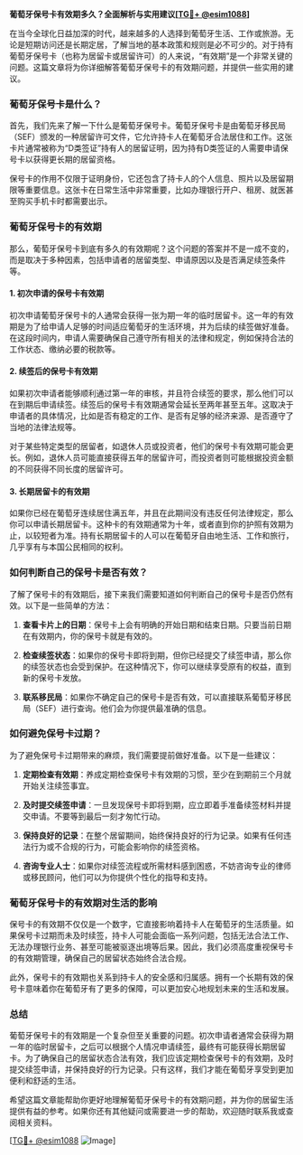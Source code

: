 **葡萄牙保号卡有效期多久？全面解析与实用建议[[TG💪+ @esim1088](https://t.me/s/esim1088)]**

在当今全球化日益加深的时代，越来越多的人选择到葡萄牙生活、工作或旅游。无论是短期访问还是长期定居，了解当地的基本政策和规则是必不可少的。对于持有葡萄牙保号卡（也称为居留卡或居留许可）的人来说，“有效期”是一个非常关键的问题。这篇文章将为你详细解答葡萄牙保号卡的有效期问题，并提供一些实用的建议。

### 葡萄牙保号卡是什么？

首先，我们先来了解一下什么是葡萄牙保号卡。葡萄牙保号卡是由葡萄牙移民局（SEF）颁发的一种居留许可文件，它允许持卡人在葡萄牙合法居住和工作。这张卡片通常被称为“D类签证”持有人的居留证明，因为持有D类签证的人需要申请保号卡以获得更长期的居留资格。

保号卡的作用不仅限于证明身份，它还包含了持卡人的个人信息、照片以及居留期限等重要信息。这张卡在日常生活中非常重要，比如办理银行开户、租房、就医甚至购买手机卡时都需要出示。

### 葡萄牙保号卡的有效期

那么，葡萄牙保号卡到底有多久的有效期呢？这个问题的答案并不是一成不变的，而是取决于多种因素，包括申请者的居留类型、申请原因以及是否满足续签条件等。

#### 1. 初次申请的保号卡有效期

初次申请葡萄牙保号卡的人通常会获得一张为期一年的临时居留卡。这一年的有效期是为了给申请人足够的时间适应葡萄牙的生活环境，并为后续的续签做好准备。在这段时间内，申请人需要确保自己遵守所有相关的法律和规定，例如保持合法的工作状态、缴纳必要的税款等。

#### 2. 续签后的保号卡有效期

如果初次申请者能够顺利通过第一年的审核，并且符合续签的要求，那么他们可以在到期后申请续签。续签后的保号卡有效期通常会延长至两年甚至五年。这取决于申请者的具体情况，比如是否有稳定的工作、是否有足够的经济来源、是否遵守了当地的法律法规等。

对于某些特定类型的居留者，如退休人员或投资者，他们的保号卡有效期可能会更长。例如，退休人员可能直接获得五年的居留许可，而投资者则可能根据投资金额的不同获得不同长度的居留许可。

#### 3. 长期居留卡的有效期

如果你已经在葡萄牙连续居住满五年，并且在此期间没有违反任何法律规定，那么你可以申请长期居留卡。这种卡的有效期通常为十年，或者直到你的护照有效期为止，以较短者为准。持有长期居留卡的人可以在葡萄牙自由地生活、工作和旅行，几乎享有与本国公民相同的权利。

### 如何判断自己的保号卡是否有效？

了解了保号卡的有效期后，接下来我们需要知道如何判断自己的保号卡是否仍然有效。以下是一些简单的方法：

1. **查看卡片上的日期**：保号卡上会有明确的开始日期和结束日期。只要当前日期在有效期内，你的保号卡就是有效的。
   
2. **检查续签状态**：如果你的保号卡即将到期，但你已经提交了续签申请，那么你的续签状态也会受到保护。在这种情况下，你可以继续享受原有的权益，直到新的保号卡发放。

3. **联系移民局**：如果你不确定自己的保号卡是否有效，可以直接联系葡萄牙移民局（SEF）进行查询。他们会为你提供最准确的信息。

### 如何避免保号卡过期？

为了避免保号卡过期带来的麻烦，我们需要提前做好准备。以下是一些建议：

1. **定期检查有效期**：养成定期检查保号卡有效期的习惯，至少在到期前三个月就开始关注续签事宜。

2. **及时提交续签申请**：一旦发现保号卡即将到期，应立即着手准备续签材料并提交申请。不要等到最后一刻才匆忙行动。

3. **保持良好的记录**：在整个居留期间，始终保持良好的行为记录。如果有任何违法行为或不合规的行为，可能会影响你的续签资格。

4. **咨询专业人士**：如果你对续签流程或所需材料感到困惑，不妨咨询专业的律师或移民顾问，他们可以为你提供个性化的指导和支持。

### 葡萄牙保号卡的有效期对生活的影响

保号卡的有效期不仅仅是一个数字，它直接影响着持卡人在葡萄牙的生活质量。如果保号卡过期而未及时续签，持卡人可能会面临一系列问题，包括无法合法工作、无法办理银行业务、甚至可能被驱逐出境等后果。因此，我们必须高度重视保号卡的有效期管理，确保自己的居留状态始终合法合规。

此外，保号卡的有效期也关系到持卡人的安全感和归属感。拥有一个长期有效的保号卡意味着你在葡萄牙有了更多的保障，可以更加安心地规划未来的生活和发展。

### 总结

葡萄牙保号卡的有效期是一个复杂但至关重要的问题。初次申请者通常会获得为期一年的临时居留卡，之后可以根据个人情况申请续签，最终有可能获得长期居留卡。为了确保自己的居留状态合法有效，我们应该定期检查保号卡的有效期，及时提交续签申请，并保持良好的行为记录。只有这样，我们才能在葡萄牙享受到更加便利和舒适的生活。

希望这篇文章能帮助你更好地理解葡萄牙保号卡的有效期问题，并为你的居留生活提供有益的参考。如果你还有其他疑问或需要进一步的帮助，欢迎随时联系我或查阅相关资料。

[[TG💪+ @esim1088](https://t.me/s/esim1088) ![Image](https://i.postimg.cc/4NQfJmqS/Snipaste-2025-05-13-00-14-12.png)]